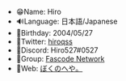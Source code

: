 - 😁Name: Hiro
- 🔊Language: 日本語/Japanese
- 🥳Birthday: 2004/05/27
- 🐤Twitter: [hiroqss](https://twitter.com/hiroqss)
- 💬Discord: Hiro527#0527
- 🏢Group: [Fascode Network](https://fascode.net)
- 📃Web: [ぼくのへや。](https://www.hiroqss.com)